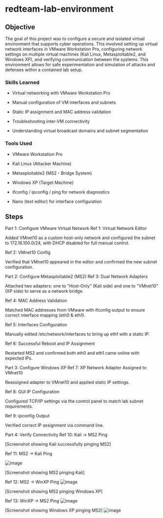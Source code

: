 # redteam-lab-environment

## Objective

The goal of this project was to configure a secure and isolated virtual environment that supports cyber operations. This involved setting up virtual network interfaces in VMware Workstation Pro, configuring network settings on multiple virtual machines (Kali Linux, Metasploitable2, and Windows XP), and verifying communication between the systems. This environment allows for safe experimentation and simulation of attacks and defenses within a contained lab setup.
### Skills Learned

- Virtual networking with VMware Workstation Pro

- Manual configuration of VM interfaces and subnets

- Static IP assignment and MAC address validation

- Troubleshooting inter-VM connectivity

- Understanding virtual broadcast domains and subnet segmentation

### Tools Used

- VMware Workstation Pro

- Kali Linux (Attacker Machine)

- Metasploitable2 (MS2 - Bridge System)

- Windows XP (Target Machine)

- ifconfig / ipconfig / ping for network diagnostics

- Nano (text editor) for interface configuration

## Steps
Part 1: Configure VMware Virtual Network
Ref 1: Virtual Network Editor

Added VMnet10 as a custom host-only network and configured the subnet to 172.16.100.0/24, with DHCP disabled for full manual control.

Ref 2: VMnet10 Config

Verified that VMnet10 appeared in the editor and confirmed the new subnet configuration.

Part 2: Configure Metasploitable2 (MS2)
Ref 3: Dual Network Adapters

Attached two adapters: one to "Host-Only" (Kali side) and one to "VMnet10" (XP side) to serve as a network bridge.

Ref 4: MAC Address Validation

Matched MAC addresses from VMware with ifconfig output to ensure correct interface mapping (eth0 & eth1).

Ref 5: Interfaces Configuration

Manually edited /etc/network/interfaces to bring up eth1 with a static IP.

Ref 6: Successful Reboot and IP Assignment

Restarted MS2 and confirmed both eth0 and eth1 came online with expected IPs.

Part 3: Configure Windows XP
Ref 7: XP Network Adapter Assigned to VMnet10

Reassigned adapter to VMnet10 and applied static IP settings.

Ref 8: GUI IP Configuration

Configured TCP/IP settings via the control panel to match lab subnet requirements.

Ref 9: ipconfig Output

Verified correct IP assignment via command line.

Part 4: Verify Connectivity
Ref 10: Kali → MS2 Ping

[Screenshot showing Kali successfully pinging MS2]

Ref 11: MS2 → Kali Ping

![image](https://github.com/user-attachments/assets/1c38721b-e9f0-4fee-b8c0-60b7b4572951)


[Screenshot showing MS2 pinging Kali]

Ref 12: MS2 → WinXP Ping
![image](https://github.com/user-attachments/assets/1968f8f4-be98-4858-9310-8b5c2a4aed61)



[Screenshot showing MS2 pinging Windows XP]

Ref 13: WinXP → MS2 Ping
![image](https://github.com/user-attachments/assets/d6c5bb36-4f05-4576-829d-fecc9f7193b9)


[Screenshot showing Windows XP pinging MS2]
![image](https://github.com/user-attachments/assets/a7e8084b-3575-45c0-b803-f7b35296149a)



